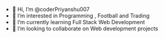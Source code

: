 - 👋 Hi, I’m @coderPriyanshu007
- 👀 I’m interested in Programming , Football and Trading
- 🌱 I’m currently learning Full Stack Web Development
- 💞️ I’m looking to collaborate on Web development projects
 



<!---
coderPriyanshu007/coderPriyanshu007 is a ✨ special ✨ repository because its `README.md` (this file) appears on your GitHub profile.
You can click the Preview link to take a look at your changes.
--->
